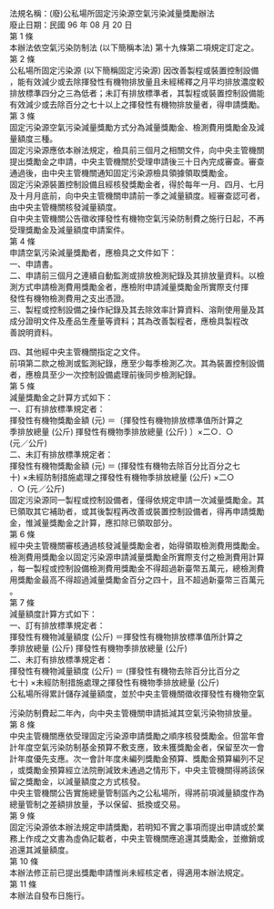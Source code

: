 法規名稱：(廢)公私場所固定污染源空氣污染減量獎勵辦法  
廢止日期：民國 96 年 08 月 20 日  
第 1 條  
本辦法依空氣污染防制法 (以下簡稱本法) 第十九條第二項規定訂定之。  
第 2 條  
公私場所固定污染源 (以下簡稱固定污染源) 因改善製程或裝置控制設備  
，能有效減少或去除揮發性有機物排放量且未經稀釋之月平均排放濃度較  
排放標準四分之三為低者；未訂有排放標準者，其製程或裝置控制設備能  
有效減少或去除百分之七十以上之揮發性有機物排放量者，得申請獎勵。  
第 3 條  
固定污染源空氣污染減量獎勵方式分為減量獎勵金、檢測費用獎勵金及減  
量額度三種。  
固定污染源應依本辦法規定，檢具前三個月之相關文件，向中央主管機關  
提出獎勵金之申請，中央主管機關於受理申請後三十日內完成審查。審查  
通過後，由中央主管機關通知固定污染源檢具領據領取獎勵金。  
固定污染源裝置控制設備且經核發獎勵金者，得於每年一月、四月、七月  
及十月月底前，向中央主管機關申請前一季之減量額度。經審查認可者，  
由中央主管機關核發減量額度。  
自中央主管機關公告徵收揮發性有機物空氣污染防制費之施行日起，不再  
受理獎勵金及減量額度申請案件。  
第 4 條  
申請空氣污染減量獎勵者，應檢具之文件如下：  
一、申請書。  
二、申請前三個月之連續自動監測或排放檢測紀錄及其排放量資料。以檢  
測方式申請檢測費用獎勵金者，應檢附申請減量獎勵金所實際支付揮  
發性有機物檢測費用之支出憑證。  
三、製程或控制設備之操作紀錄及其去除效率計算資料、溶劑使用量及其  
成分證明文件及產品生產量等資料；其為改善製程者，應檢具製程改  
善說明資料。  


四、其他經中央主管機關指定之文件。  
前項第二款之檢測或監測紀錄，應至少每季檢測乙次。其為裝置控制設備  
者，應檢具至少一次控制設備處理前後同步檢測紀錄。  
第 5 條  
減量獎勵金之計算方式如下：  
一、訂有排放標準規定者：  
揮發性有機物獎勵金額 (元) ＝〔揮發性有機物排放標準值所計算之  
季排放總量 (公斤) 揮發性有機物季排放總量 (公斤) 〕×二○．○  
(元／公斤)  
二、未訂有排放標準規定者：  
揮發性有機物獎勵金額 (元) ＝ (揮發性有機物去除百分比百分之七  
十) ×未經防制措施處理之揮發性有機物季排放總量 (公斤) ×二○  
．○ (元／公斤)  
固定污染源同一製程或控制設備者，僅得依規定申請一次減量獎勵金。其  
已領取其它補助者，或其後製程再改善或裝置控制設備者，得再申請獎勵  
金，惟減量獎勵金之計算，應扣除已領取部分。  
第 6 條  
經中央主管機關審核通過核發減量獎勵金者，始得領取檢測費用獎勵金。  
檢測費用獎勵金以固定污染源申請減量獎勵金所實際支付之檢測費用計算  
，每一製程或控制設備檢測費用獎勵金不得超過新臺幣五萬元，總檢測費  
用獎勵金最高不得超過減量獎勵金百分之四十，且不超過新臺幣三百萬元  
。  
第 7 條  
減量額度計算方式如下：  
一、訂有排放標準規定者：  
揮發性有機物減量額度 (公斤) ＝揮發性有機物排放標準值所計算之  
季排放總量 (公斤) 揮發性有機物季排放總量 (公斤)  
二、未訂有排放標準規定者：  
揮發性有機物減量額度 (公斤) ＝ (揮發性有機物去除百分比百分之  
七十) ×未經防制措施處理之揮發性有機物季排放總量 (公斤)  
公私場所得累計儲存減量額度，並於中央主管機關徵收揮發性有機物空氣  


污染防制費起二年內，向中央主管機關申請抵減其空氣污染物排放量。  
第 8 條  
中央主管機關應依受理固定污染源申請獎勵之順序核發獎勵金。但當年會  
計年度空氣污染防制基金預算不敷支應，致未獲獎勵金者，保留至次一會  
計年度優先支應。次一會計年度未編列獎勵金預算、獎勵金預算編列不足  
，或獎勵金預算經立法院刪減致未通過之情形下，中央主管機關得將該保  
留之獎勵金，以減量額度之方式核發。  
中央主管機關公告實施總量管制區內之公私場所，得將前項減量額度作為  
總量管制之差額排放量，予以保留、抵換或交易。  
第 9 條  
固定污染源依本辦法規定申請獎勵，若明知不實之事項而提出申請或於業  
務上作成之文書為虛偽記載者，中央主管機關應追還其獎勵金，並撤銷或  
追還其減量額度。  
第 10 條  
本辦法修正前已提出獎勵申請惟尚未經核定者，得適用本辦法規定。  
第 11 條  
本辦法自發布日施行。  


